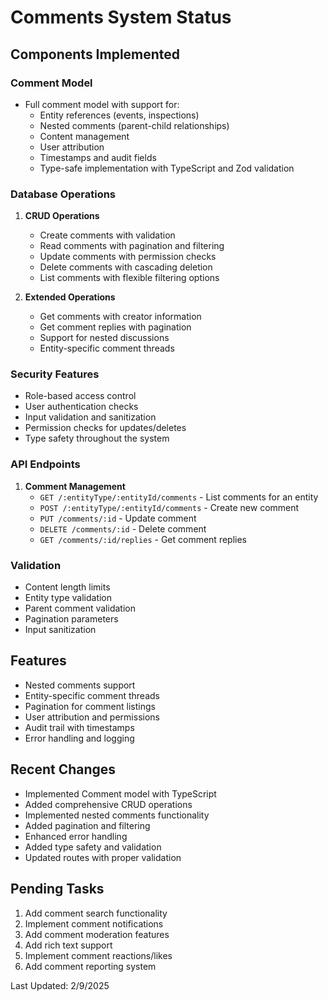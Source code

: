# Comments System Status

## Components Implemented

### Comment Model
- Full comment model with support for:
  - Entity references (events, inspections)
  - Nested comments (parent-child relationships)
  - Content management
  - User attribution
  - Timestamps and audit fields
  - Type-safe implementation with TypeScript and Zod validation

### Database Operations
1. **CRUD Operations**
   - Create comments with validation
   - Read comments with pagination and filtering
   - Update comments with permission checks
   - Delete comments with cascading deletion
   - List comments with flexible filtering options

2. **Extended Operations**
   - Get comments with creator information
   - Get comment replies with pagination
   - Support for nested discussions
   - Entity-specific comment threads

### Security Features
- Role-based access control
- User authentication checks
- Input validation and sanitization
- Permission checks for updates/deletes
- Type safety throughout the system

### API Endpoints
1. **Comment Management**
   - `GET /:entityType/:entityId/comments` - List comments for an entity
   - `POST /:entityType/:entityId/comments` - Create new comment
   - `PUT /comments/:id` - Update comment
   - `DELETE /comments/:id` - Delete comment
   - `GET /comments/:id/replies` - Get comment replies

### Validation
- Content length limits
- Entity type validation
- Parent comment validation
- Pagination parameters
- Input sanitization

## Features
- Nested comments support
- Entity-specific comment threads
- Pagination for comment listings
- User attribution and permissions
- Audit trail with timestamps
- Error handling and logging

## Recent Changes
- Implemented Comment model with TypeScript
- Added comprehensive CRUD operations
- Implemented nested comments functionality
- Added pagination and filtering
- Enhanced error handling
- Added type safety and validation
- Updated routes with proper validation

## Pending Tasks
1. Add comment search functionality
2. Implement comment notifications
3. Add comment moderation features
4. Add rich text support
5. Implement comment reactions/likes
6. Add comment reporting system

Last Updated: 2/9/2025
